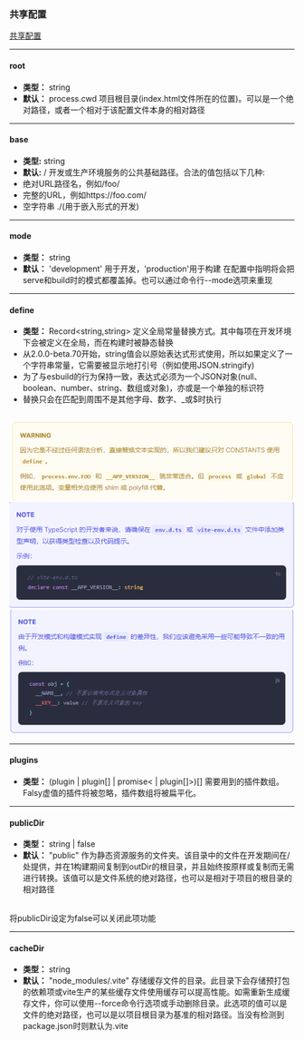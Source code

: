 ### 共享配置
[共享配置](https://cn.vitejs.dev/config/shared-options.html#root)

***

#### root
* **类型：** string
* **默认：** process.cwd
项目根目录(index.html文件所在的位置)。可以是一个绝对路径，或者一个相对于该配置文件本身的相对路径

***

#### base
* **类型:** string
* **默认:** /
开发或生产环境服务的公共基础路径。合法的值包括以下几种:
* 绝对URL路径名，例如/foo/
* 完整的URL，例如https://foo.com/
* 空字符串 ./(用于嵌入形式的开发)

***

#### mode
* **类型：** string
* **默认：** 'development' 用于开发，'production'用于构建
在配置中指明将会把serve和build时的模式都覆盖掉。也可以通过命令行--mode选项来重现

***

#### define
* **类型：** Record<string,string>
定义全局常量替换方式。其中每项在开发环境下会被定义在全局，而在构建时被静态替换
* 从2.0.0-beta.70开始，string值会以原始表达式形式使用，所以如果定义了一个字符串常量，它需要被显示地打引号（例如使用JSON.stringify)
* 为了与esbuild的行为保持一致，表达式必须为一个JSON对象(null、boolean、number、string、数组或对象)，亦或是一个单独的标识符
* 替换只会在匹配到周围不是其他字母、数字、_或$时执行
<br/>
<img src="../assets/vite/definewar.png"/>
<br/>
<img src="../assets/vite/definets.png" />
<br/>
<img src="../assets/vite/define.png" />

***

#### plugins
* **类型：** (plugin | plugin[] | promise< | plugin[]>)[]
需要用到的插件数组。Falsy虚值的插件将被忽略，插件数组将被扁平化。

***

#### publicDir
* **类型：** string | false
* **默认：** "public"
作为静态资源服务的文件夹。该目录中的文件在开发期间在/处提供，并在1构建期间复制到outDir的根目录，并且始终按原样或复制而无需进行转换。该值可以是文件系统的绝对路径，也可以是相对于项目的根目录的相对路径
<br/>
将publicDir设定为false可以关闭此项功能

*** 

#### cacheDir
* **类型：** string
* **默认：** "node_modules/.vite"
存储缓存文件的目录。此目录下会存储预打包的依赖项或vite生产的某些缓存文件使用缓存可以提高性能。如需重新生成缓存文件，你可以使用--force命令行选项或手动删除目录。此选项的值可以是文件的绝对路径，也可以是以项目根目录为基准的相对路径。当没有检测到package.json时则默认为.vite



